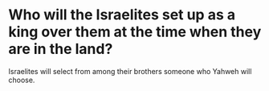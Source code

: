 # Who will the Israelites set up as a king over them at the time when they are in the land?

Israelites will select from among their brothers someone who Yahweh will choose.
